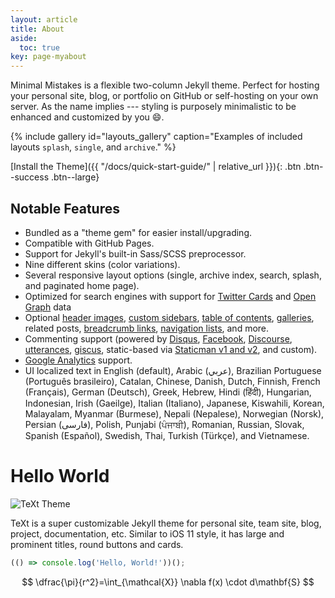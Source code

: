 ```yaml
---
layout: article
title: About
aside:
  toc: true
key: page-myabout
---
```


Minimal Mistakes is a flexible two-column Jekyll theme. Perfect for hosting your personal site, blog, or portfolio on GitHub or self-hosting on your own server. As the name implies --- styling is purposely minimalistic to be enhanced and customized by you :smile:.

{% include gallery id="layouts_gallery" caption="Examples of included layouts `splash`, `single`, and `archive`." %}

[Install the Theme]({{ "/docs/quick-start-guide/" | relative_url }}){: .btn .btn--success .btn--large}

## Notable Features

- Bundled as a "theme gem" for easier install/upgrading.
- Compatible with GitHub Pages.
- Support for Jekyll's built-in Sass/SCSS preprocessor.
- Nine different skins (color variations).
- Several responsive layout options (single, archive index, search, splash, and paginated home page).
- Optimized for search engines with support for [Twitter Cards](https://dev.twitter.com/cards/overview) and [Open Graph](http://ogp.me/) data
- Optional [header images](https://mmistakes.github.io/minimal-mistakes/docs/layouts/#headers), [custom sidebars](https://mmistakes.github.io/minimal-mistakes/docs/layouts/#sidebars), [table of contents](https://mmistakes.github.io/minimal-mistakes/docs/helpers/#table-of-contents), [galleries](https://mmistakes.github.io/minimal-mistakes/docs/helpers/#gallery), related posts, [breadcrumb links](https://mmistakes.github.io/minimal-mistakes/docs/configuration/#breadcrumb-navigation-beta), [navigation lists](https://mmistakes.github.io/minimal-mistakes/docs/helpers/#navigation-list), and more.
- Commenting support (powered by [Disqus](https://disqus.com/), [Facebook](https://developers.facebook.com/docs/plugins/comments), [Discourse](https://www.discourse.org/), [utterances](https://utteranc.es/), [giscus](https://giscus.app/), static-based via [Staticman v1 and v2](https://staticman.net/), and custom).
- [Google Analytics](https://www.google.com/analytics/) support.
- UI localized text in English (default), Arabic (عربي), Brazilian Portuguese (Português brasileiro), Catalan, Chinese, Danish, Dutch, Finnish, French (Français), German (Deutsch), Greek, Hebrew, Hindi (हिंदी), Hungarian, Indonesian, Irish (Gaeilge), Italian (Italiano), Japanese, Kiswahili, Korean, Malayalam, Myanmar (Burmese), Nepali (Nepalese), Norwegian (Norsk), Persian (فارسی), Polish, Punjabi (ਪੰਜਾਬੀ), Romanian, Russian, Slovak, Spanish (Español), Swedish, Thai, Turkish (Türkçe), and Vietnamese.
# Hello World

![TeXt Theme](https://lh3.googleusercontent.com/pw/ABLVV85AeAg0IXUcMCNu277N1lfL0CaCiV8kKJw23cVHqNhu6q19apCdeiemG7PyRe4T9VJf2VcfIq1T0sxpfq2Q8HRDOyge7604Ahl02SU8A1D0BLAOLmi6SR1jVSiNWpuwl_dvM2ewXXyLh9h7yR9uNC5DAKbtzPDPMKlx-zxMZmGJ7HexoPEFEPq5auRE-cVfbJfi7Pgyjm_nZsrOXJvBF8lCw6F_6fsElsDBqy9RyJm7ytHuJ4A1u7NlmKxksLd5q_1jUggR2B84_jiJbhI-YnlZIx3H1NFymK4gwiaafkx0qDgjeQXvJshkMl30r0pzhtnU9ekUvT3bEQhcN74Tz_WES8Cd4vcFP5dS6vy0zUrD-D2Jbuz9Z29juocSj_5HDplPXEbdSDoUf3SvOPNOrEkUL649NEBeX-JPpBjckXQWshbEI5H767bjt-Gvk6yhDYuw4y2wYH3XZcDY7YHPGx2O5DNoYtMl4ViU5jKl7Mzyxz8USPCO1nm22W7Olpl2apXz-kA10-F3hKhArK3WJYcCSkag1-bKEBnHZsXF8ZpqytV_G8-CSqNpJBhmw0h79ZGzNSGijP3md1WdE2V-zR_k6t7Ksq8ke6e5ofVo5YyVKpI8ABArch9jKstZNZOBUxbAJXO1uhoHsM7vwGhjMQt_eJ0hDxxklGqR6x5rtaTLn8c2FDGywtaLYK8uJclXzNPkLGe3vdE46M3A4_GwGMkwP_kqmEcdy6X073wNikCy-2pxrk4FjR4Q6B7UEYJzBYz9HEd-dW8mBMzeI6fULXW4s2XOoEcVWU1Eqyt0H85l8Rx53ZGHbeqGfEPMgSR1V-jRMLc15g0m6UgWAMoEISqfrtuX5GlgRGfG7aJpMAMUN1Tdl2ZA9QuJiFbDETqPB6LxzAgu92zp00ley2Sg2BokulT2vt2ky_vIllEx=w990-h1320-s-no?authuser=0)

TeXt is a super customizable Jekyll theme for personal site, team site, blog, project, documentation, etc. Similar to iOS 11 style, it has large and prominent titles, round buttons and cards.

```javascript
(() => console.log('Hello, World!'))();
```
$$
\dfrac{\pi}{r^2}=\int_{\mathcal{X}} \nabla f(x) \cdot d\mathbf{S}
$$
